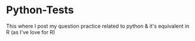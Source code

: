 # Python-Tests

This where I post my question practice related to python & it's equivalent in R (as I've love for R)
